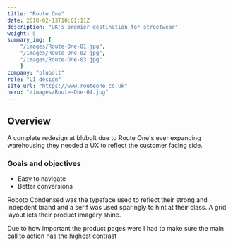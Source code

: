 ```yaml
---
title: "Route One"
date: 2018-02-13T10:01:11Z
description: "UK's premier destination for streetwear"
weight: 5
summary_img: [
    "/images/Route-One-01.jpg",
    "/images/Route-One-02.jpg",
    "/images/Route-One-03.jpg"
    ]
company: "blubolt"
role: "UI design"
site_url: "https://www.routeone.co.uk"
hero: "/images/Route-One-04.jpg"
---
```


## Overview

A complete redesign at blubolt due to Route One's ever expanding warehousing they needed a UX to reflect the customer facing side.

### Goals and objectives

* Easy to navigate
* Better conversions

Roboto Condensed was the typeface used to reflect their strong and indepdent brand and a serif was used sparingly to hint at their class. A grid layout lets their product imagery shine.

Due to how important the product pages were I had to make sure the main call to action has the highest contrast